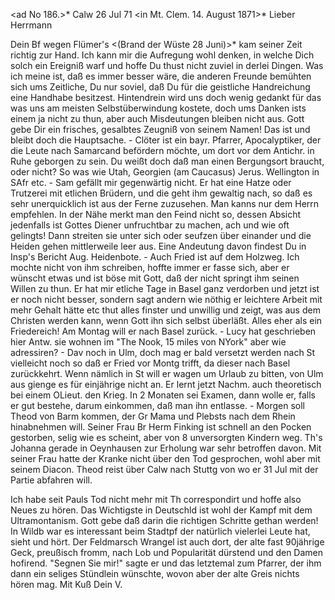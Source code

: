 <ad No 186.>* Calw 26 Jul 71
 <in Mt. Clem. 14. August 1871>*
Lieber Herrmann

Dein Bf wegen Flümer's <(Brand der Wüste 28 Juni)>* kam seiner Zeit richtig zur Hand. Ich kann mir die Aufregung wohl denken, in welche Dich solch ein Ereigniß warf und hoffe Du thust nicht zuviel in derlei Dingen. Was ich meine ist, daß es immer besser wäre, die anderen Freunde bemühten sich ums Zeitliche, Du nur soviel, daß Du für die geistliche Handreichung eine Handhabe besitzest. Hintendrein wird uns doch wenig gedankt für das was uns am meisten Selbstüberwindung kostete, doch ums Danken ists einem ja nicht zu thun, aber auch Misdeutungen bleiben nicht aus. Gott gebe Dir ein frisches, gesalbtes Zeugniß von seinem Namen! Das ist und bleibt doch die Hauptsache. - Clöter ist ein bayr. Pfarrer, Apocalyptiker, der die Leute nach Samarcand befördern möchte, um dort vor dem Antichr. in Ruhe geborgen zu sein. Du weißt doch daß man einen Bergungsort braucht, oder nicht? So was wie Utah, Georgien (am Caucasus) Jerus. Wellington in SAfr etc. - Sam gefällt mir gegenwärtig nicht. Er hat eine Hatze oder Trutzerei mit etlichen Brüdern, und die geht ihm gewaltig nach, so daß es sehr unerquicklich ist aus der Ferne zuzusehen. Man kanns nur dem Herrn empfehlen. In der Nähe merkt man den Feind nicht so, dessen Absicht jedenfalls ist Gottes Diener unfruchtbar zu machen, ach und wie oft gelingts! Dann streiten sie unter sich oder seufzen über einander und die Heiden gehen mittlerweile leer aus. Eine Andeutung davon findest Du in Insp's Bericht Aug. Heidenbote. - Auch Fried ist auf dem Holzweg. Ich mochte nicht von ihm schreiben, hoffte immer er fasse sich, aber er wünscht etwas und ist böse mit Gott, daß der nicht springt ihm seinen Willen zu thun. Er hat mir etliche Tage in Basel ganz verdorben und jetzt ist er noch nicht besser, sondern sagt andern wie nöthig er leichtere Arbeit mit mehr Gehalt hätte etc thut alles finster und unwillig und zeigt, was aus dem Christen werden kann, wenn Gott ihn sich selbst überläßt. Alles eher als ein Friedereich! Am Montag will er nach Basel zurück. - Lucy hat geschrieben hier Antw. sie wohnen im "The Nook, 15 miles von NYork" aber wie adressiren? - Dav noch in Ulm, doch mag er bald versetzt werden nach St vielleicht noch so daß er Fried vor Montg trifft, da dieser nach Basel zurückkehrt. Wenn nämlich in St will er wagen um Urlaub zu bitten, von Ulm aus gienge es für einjährige nicht an. Er lernt jetzt Nachm. auch theoretisch bei einem OLieut. den Krieg. In 2 Monaten sei Examen, dann wolle er, falls er gut bestehe, darum einkommen, daß man ihn entlasse. - Morgen soll Theod von Barm kommen, der Gr Mama und Plebsts nach dem Rhein hinabnehmen will. Seiner Frau Br Herm Finking ist schnell an den Pocken gestorben, selig wie es scheint, aber von 8 unversorgten Kindern weg. Th's Johanna gerade in Oeynhausen zur Erholung war sehr betroffen davon. Mit seiner Frau hatte der Kranke nicht über den Tod gesprochen, wohl aber mit seinem Diacon. Theod reist über Calw nach Stuttg von wo er 31 Jul mit der Partie abfahren will.

Ich habe seit Pauls Tod nicht mehr mit Th correspondirt und hoffe also Neues zu hören. Das Wichtigste in Deutschld ist wohl der Kampf mit dem Ultramontanism. Gott gebe daß darin die richtigen Schritte gethan werden! In Wildb war es interessant beim Stadtpf der natürlich vielerlei Leute hat, sieht und hört. Der Feldmarsch Wrangel ist auch dort, der alte fast 90jährige Geck, preußisch fromm, nach Lob und Popularität dürstend und den Damen hofirend. "Segnen Sie mir!" sagte er und das letztemal zum Pfarrer, der ihm dann ein seliges Stündlein wünschte, wovon aber der alte Greis nichts hören mag.
 Mit Kuß Dein V.
